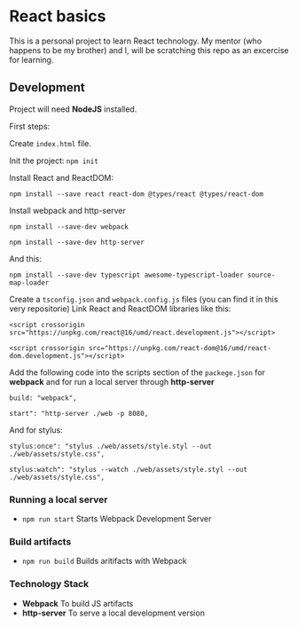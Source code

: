 React basics
============

This is a personal project to learn React technology.
My mentor (who happens to be my brother) and I, will be scratching this repo as an excercise for learning.

Development
-----------
Project will need **NodeJS** installed.

First steps:

Create `index.html` file.

Init the project: `npm init`

Install React and ReactDOM:

````
npm install --save react react-dom @types/react @types/react-dom
````

Install webpack and http-server

````
npm install --save-dev webpack
````

````
npm install --save-dev http-server
````

And this:

````
npm install --save-dev typescript awesome-typescript-loader source-map-loader
````

Create a `tsconfig.json` and `webpack.config.js` files (you can find it in this very repositorie)
Link React and ReactDOM libraries like this:
````
<script crossorigin src="https://unpkg.com/react@16/umd/react.development.js"></script>
````
````
<script crossorigin src="https://unpkg.com/react-dom@16/umd/react-dom.development.js"></script>
````

Add the following code into the scripts section of the `packege.json` for **webpack** and for run a local server through **http-server**

````
build: "webpack",
````

````
start": "http-server ./web -p 8080,
````

And for stylus:

````
stylus:once": "stylus ./web/assets/style.styl --out ./web/assets/style.css",
````

````
stylus:watch": "stylus --watch ./web/assets/style.styl --out ./web/assets/style.css",
````


### Running a local server

* `npm run start` Starts Webpack Development Server

### Build artifacts

* `npm run build` Builds aritifacts with Webpack

### Technology Stack

* **Webpack** To build JS artifacts
* **http-server** To serve a local development version
